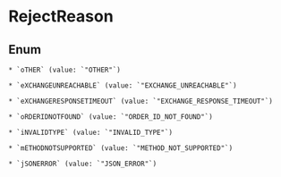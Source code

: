 
# RejectReason

## Enum


    * `oTHER` (value: `"OTHER"`)

    * `eXCHANGEUNREACHABLE` (value: `"EXCHANGE_UNREACHABLE"`)

    * `eXCHANGERESPONSETIMEOUT` (value: `"EXCHANGE_RESPONSE_TIMEOUT"`)

    * `oRDERIDNOTFOUND` (value: `"ORDER_ID_NOT_FOUND"`)

    * `iNVALIDTYPE` (value: `"INVALID_TYPE"`)

    * `mETHODNOTSUPPORTED` (value: `"METHOD_NOT_SUPPORTED"`)

    * `jSONERROR` (value: `"JSON_ERROR"`)



